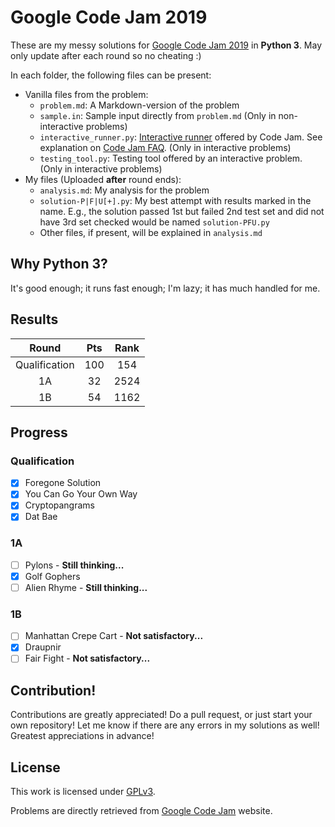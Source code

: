 # Google Code Jam 2019
These are my messy solutions for [Google Code Jam 2019](https://codingcompetitions.withgoogle.com/codejam/archive/2019) in **Python 3**. May only update after each round so no cheating :)

In each folder, the following files can be present:
* Vanilla files from the problem:
  * `problem.md`: A Markdown-version of the problem
  * `sample.in`: Sample input directly from `problem.md` (Only in non-interactive problems)
  * `interactive_runner.py`: [Interactive runner](https://storage.googleapis.com/coding-competitions.appspot.com/interactive_runner.py) offered by Code Jam. See explanation on [Code Jam FAQ](https://codingcompetitions.withgoogle.com/codejam/faq). (Only in interactive problems)
  * `testing_tool.py`: Testing tool offered by an interactive problem. (Only in interactive problems)
* My files (Uploaded **after** round ends):
  * `analysis.md`: My analysis for the problem
  * `solution-P|F|U[+].py`: My best attempt with results marked in the name. E.g., the solution passed 1st but failed 2nd test set and did not have 3rd set checked would be named `solution-PFU.py`
  * Other files, if present, will be explained in `analysis.md`

## Why Python 3?
It's good enough; it runs fast enough; I'm lazy; it has much handled for me.

## Results
| Round         | Pts | Rank |
| :-----------: | :-: | :--: |
| Qualification | 100 | 154  |
| 1A            | 32  | 2524 |
| 1B            | 54  | 1162 |

## Progress
### Qualification
- [x] Foregone Solution
- [x] You Can Go Your Own Way
- [x] Cryptopangrams
- [x] Dat Bae

### 1A
- [ ] Pylons - **Still thinking...**
- [x] Golf Gophers
- [ ] Alien Rhyme - **Still thinking...**

### 1B
- [ ] Manhattan Crepe Cart - **Not satisfactory...**
- [x] Draupnir
- [ ] Fair Fight - **Not satisfactory...**

## Contribution!
Contributions are greatly appreciated! Do a pull request, or just start your own repository! Let me know if there are any errors in my solutions as well! Greatest appreciations in advance!

## License
This work is licensed under [GPLv3](LICENSE).

Problems are directly retrieved from [Google Code Jam](https://codingcompetitions.withgoogle.com/codejam) website.
